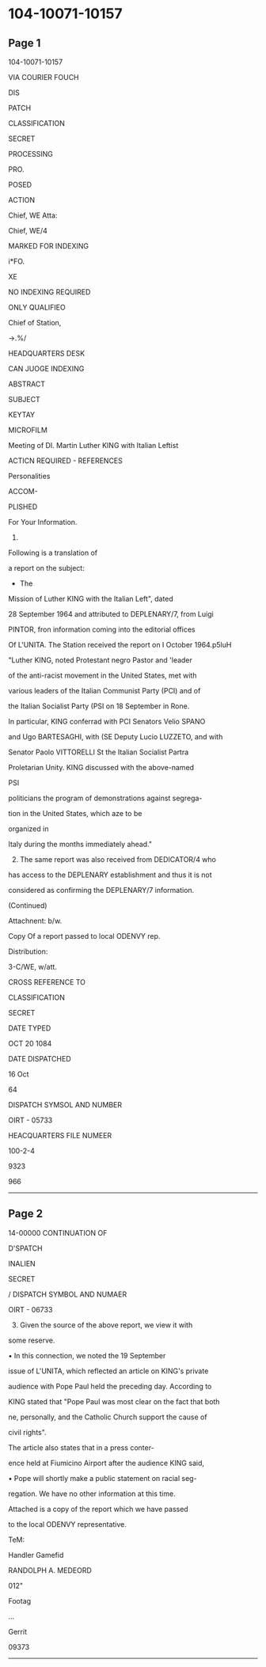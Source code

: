 # 104-10071-10157

## Page 1

104-10071-10157

VIA COURIER FOUCH

DIS

PATCH

CLASSIFICATION

SECRET

PROCESSING

PRO.

POSED

ACTION

Chief, WE Atta:

Chief, WE/4

MARKED FOR INDEXING

i*FO.

XE

NO INDEXING REQUIRED

ONLY QUALIFIEO

Chief of Station,

→.%/

HEADQUARTERS DESK

CAN JUOGE INDEXING

ABSTRACT

SUBJECT

KEYTAY

MICROFILM

Meeting of DI. Martin Luther KING with Italian Leftist

ACTICN REQUIRED - REFERENCES

Personalities

ACCOM-

PLISHED

For Your Information.

1.

Following is a translation of

a report on the subject:

- The

Mission of Luther KING with the Italian Left", dated

28 September 1964 and attributed to DEPLENARY/7, from Luigi

PINTOR, fron information coming into the editorial offices

Of L'UNITA. The Station received the report on I October 1964.p5luH

"Luther KING, noted Protestant negro Pastor and 'leader

of the anti-racist movement in the United States, met with

various leaders of the Italian Communist Party (PCI) and of

the Italian Socialist Party (PSI on 18 September in Rone.

In particular, KING conferrad with PCI Senators Velio SPANO

and Ugo BARTESAGHI, with (SE Deputy Lucio LUZZETO, and with

Senator Paolo VITTORELLI St the Italian Socialist Partra

Proletarian Unity. KING discussed with the above-named

PSI

politicians the program of demonstrations against segrega-

tion in the United States, which aze to be

organized in

Italy during the months immediately ahead."

2. The same report was also received from DEDICATOR/4 who

has access to the DEPLENARY establishment and thus it is not

considered as confirming the DEPLENARY/7 information.

(Continued)

Attachnent: b/w.

Copy Of a report passed to local ODENVY rep.

Distribution:

3-C/WE, w/att.

CROSS REFERENCE TO

CLASSIFICATION

SECRET

DATE TYPED

OCT 20 1084

DATE DISPATCHED

16 Oct

64

DISPATCH SYMSOL AND NUMBER

OIRT - 05733

HEACQUARTERS FILE NUMEER

100-2-4

9323

966

---

## Page 2

14-00000 CONTINUATION OF

D'SPATCH

INALIEN

SECRET

/ DISPATCH SYMBOL AND NUMAER

OIRT - 06733

3. Given the source of the above report, we view it with

some reserve.

• In this connection, we noted the 19 September

issue of L'UNITA, which reflected an article on KING's private

audience with Pope Paul held the preceding day. According to

KING stated that "Pope Paul was most clear on the fact that both

ne, personally, and the Catholic Church support the cause of

civil rights".

The article also states that in a press conter-

ence held at Fiumicino Airport after the audience KING said,

• Pope will shortly make a public statement on racial seg-

regation. We have no other information at this time.

Attached is a copy of the report which we have passed

to the local ODENVY representative.

TeM:

Handler Gamefid

RANDOLPH A. MEDEORD

012"

Footag

...

Gerrit

09373

---

